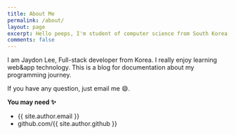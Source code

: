 ```yaml
---
title: About Me
permalink: /about/
layout: page
excerpt: Hello peeps, I'm student of computer science from South Korea, living in Vancouver. This blog for documentation about my programming journey.
comments: false
---
```


I am Jaydon Lee, Full-stack developer from Korea.
I really enjoy learning web&app technology. This is a blog for documentation about my programming journey.

If you have any question, just email me 😄.

**You may need ✨**

- {{ site.author.email }}
- github.com/{{ site.author.github }}
